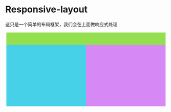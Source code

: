 # Responsive-layout

这只是一个简单的布局框架，我们会在上面做响应式处理

![effect-pic](https://github.com/flora-tyh/Responsive-layout/blob/master/effect-pic.jpg)

